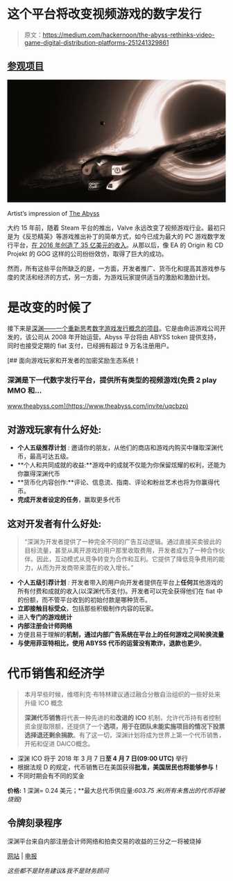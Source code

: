 # 这个平台将改变视频游戏的数字发行

> 原文：<https://medium.com/hackernoon/the-abyss-rethinks-video-game-digital-distribution-platforms-251241329861>

## [参观项目](https://www.theabyss.com/invite/uqcbzp)

![](img/5cb5972341f480b2a68e78f94b3fffdc.png)

Artist’s impression of [The Abyss](https://www.theabyss.com/invite/uqcbzp)

大约 15 年前，随着 Steam 平台的推出，Valve 永远改变了视频游戏行业。最初只是为《反恐精英》等游戏推出补丁的简单方式，如今已成为最大的 PC 游戏数字发行平台，[在 2016 年创造了 35 亿美元的收入](https://www.statista.com/statistics/547025/steam-game-sales-revenue/)。从那以后，像 EA 的 Origin 和 CD Projekt 的 GOG 这样的公司纷纷效仿，取得了巨大的成功。

然而，所有这些平台所缺乏的是，一方面，开发者推广、货币化和提高其游戏参与度的灵活和经济的方式，另一方面，为游戏玩家提供适当的激励和激励计划。

# 是改变的时候了

接下来是[深渊——一个重新思考数字游戏发行概念的项目](https://www.theabyss.com/invite/uqcbzp)。它是由命运游戏公司开发的，该公司从 2008 年开始运营。Abyss 平台将由 ABYSS token 提供支持，同时也接受定期的 fiat 支付，已经拥有超过 9 万名注册用户。

[](https://www.theabyss.com/invite/uqcbzp) [## 面向游戏玩家和开发者的加密奖励生态系统！

### 深渊是下一代数字发行平台，提供所有类型的视频游戏(免费 2 play MMO 和…

www.theabyss.com](https://www.theabyss.com/invite/uqcbzp) 

## 对游戏玩家有什么好处:

*   **个人五级推荐计划** *:* 邀请你的朋友，从他们的商店和游戏内购买中赚取深渊代币，最高可达五级。
*   **个人和共同成就的收益:**游戏中的成就不仅能为你保留炫耀的权利，还能为你赢得深渊代币
*   **货币化内容创作:**评论、信息流、指南、评论和粉丝艺术也将为你赢得代币。
*   **完成开发者设定的任务**，赢取更多代币

## 这对开发者有什么好处:

> “深渊为开发者提供了一种完全不同的广告互动逻辑。通过直接买卖彼此的目标流量，甚至从离开游戏的用户那里收取费用，开发者成为了一种合作伙伴。因此，互动模式从竞争转变为合作和互利。它提供了降低竞争费用的能力，从而为开发商带来潜在的收入增长。”

*   **个人五级引荐计划** *:* 开发者带入的用户向开发者提供在平台上**任何**其他游戏的所有付费和成就的收入(以深渊代币支付)。开发者可以完全获得他们在 fiat 中的份额，而不管平台收到的初始付款是哪种货币。
*   **立即接触目标受众**，包括那些积极制作内容的玩家。
*   进入**专门的游戏统计**
*   **内部注册会计师网络**
*   方便且易于理解的**机制，通过内部广告系统在平台上的任何游戏之间轮换流量**
*   **与使用菲亚特相比，使用 ABYSS 代币的运营没有欺诈，退款也更少**。

# 代币销售和经济学

> 本月早些时候，维塔利克·布特林建议通过融合分散自治组织的一些好处来升级 ICO 概念
> 
> **深渊代币销售**将代表一种先进的和**改进的** **ICO** 机制，允许代币持有者控制资金提取限额，还提供了一个**选项，用于在团队未能实施项目的情况下投票选择退还剩余捐款**。有了这一切，深渊计划将成为世界上第一个代币销售，开拓和促进 DAICO概念。

*   深渊 ICO 将于 2018 年 3 月 7 日**至 4 月 7 日(09:00 UTC)** 举行
*   根据法规 D 的规定，代币销售已在美国获得**批准，美国居民也将能够参与！**
*   不同时期会有不同的奖金

**价格:** 1 深渊= 0.24 美元；**最大总代币供应量:**603.75 米*(所有未售出的代币将被烧毁)*

## 令牌刻录程序

深渊平台来自内部注册会计师网络和拍卖交易的收益的三分之一将被烧掉

[网站](https://www.theabyss.com/invite/uqcbzp) | [电报](https://t.me/theabyss)

*这些都不是财务建议&我不是财务顾问*